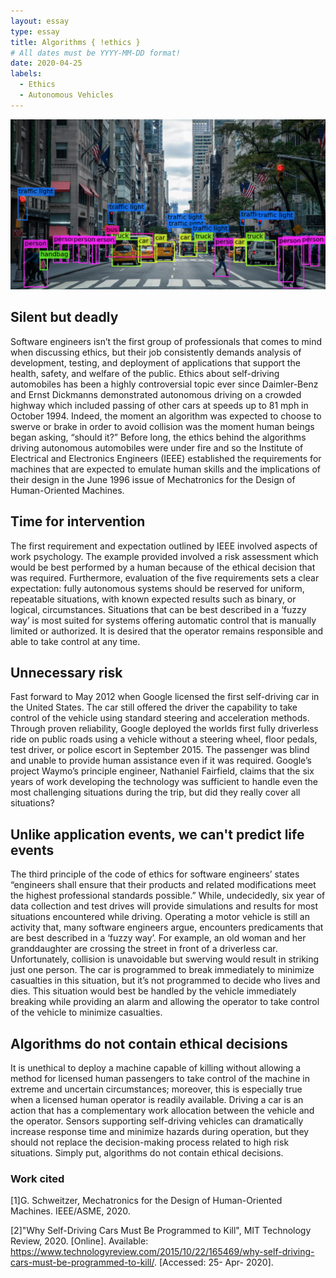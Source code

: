 ```yaml
---
layout: essay
type: essay
title: Algorithms { !ethics }
# All dates must be YYYY-MM-DD format!
date: 2020-04-25
labels:
  - Ethics
  - Autonomous Vehicles
---
```


<img class="ui large centered image" src="../images/computer-vision.png">

## Silent but deadly

Software engineers isn’t the first group of professionals that comes to mind when discussing ethics, but their job consistently demands analysis of development, testing, and deployment of applications that support the health, safety, and welfare of the public. Ethics about self-driving automobiles has been a highly controversial topic ever since Daimler-Benz and Ernst Dickmanns demonstrated autonomous driving on a crowded highway which included passing of other cars at speeds up to 81 mph in October 1994.  Indeed, the moment an algorithm was expected to choose to swerve or brake in order to avoid collision was the moment human beings began asking, “should it?”  Before long, the ethics behind the algorithms driving autonomous automobiles were under fire and so the Institute of Electrical and Electronics Engineers (IEEE) established the requirements for machines that are expected to emulate human skills and the implications of their design in the June 1996 issue of Mechatronics for the Design of Human-Oriented Machines.

## Time for intervention

The first requirement and expectation outlined by IEEE involved aspects of work psychology.  The example provided involved a risk assessment which would be best performed by a human because of the ethical decision that was required.  Furthermore, evaluation of the five requirements sets a clear expectation: fully autonomous systems should be reserved for uniform, repeatable situations, with known expected results such as binary, or logical, circumstances.  Situations that can be best described in a ‘fuzzy way’ is most suited for systems offering automatic control that is manually limited or authorized.  It is desired that the operator remains responsible and able to take control at any time.

## Unnecessary risk

Fast forward to May 2012 when Google licensed the first self-driving car in the United States.  The car still offered the driver the capability to take control of the vehicle using standard steering and acceleration methods.  Through proven reliability, Google deployed the worlds first fully driverless ride on public roads using a vehicle without a steering wheel, floor pedals, test driver, or police escort in September 2015.  The passenger was blind and unable to provide human assistance even if it was required.  Google’s project Waymo’s principle engineer, Nathaniel Fairfield, claims that the six years of work developing the technology was sufficient to handle even the most challenging situations during the trip, but did they really cover all situations?

## Unlike application events, we can't predict life events

The third principle of the code of ethics for software engineers’ states “engineers shall ensure that their products and related modifications meet the highest professional standards possible.”  While, undecidedly, six year of data collection and test drives will provide simulations and results for most situations encountered while driving.  Operating a motor vehicle is still an activity that, many software engineers argue, encounters predicaments that are best described in a ‘fuzzy way’.  For example, an old woman and her granddaughter are crossing the street in front of a driverless car.  Unfortunately, collision is unavoidable but swerving would result in striking just one person.  The car is programmed to break immediately to minimize casualties in this situation, but it’s not programmed to decide who lives and dies.  This situation would best be handled by the vehicle immediately breaking while providing an alarm and allowing the operator to take control of the vehicle to minimize casualties.

## Algorithms do not contain ethical decisions

It is unethical to deploy a machine capable of killing without allowing a method for licensed human passengers to take control of the machine in extreme and uncertain circumstances; moreover, this is especially true when a licensed human operator is readily available.  Driving a car is an action that has a complementary work allocation between the vehicle and the operator.   Sensors supporting self-driving vehicles can dramatically increase response time and minimize hazards during operation, but they should not replace the decision-making process related to high risk situations.  Simply put, algorithms do not contain ethical decisions.

### Work cited
[1]G. Schweitzer, Mechatronics for the Design of Human-Oriented Machines. IEEE/ASME, 2020.

[2]"Why Self-Driving Cars Must Be Programmed to Kill", MIT Technology Review, 2020. [Online]. Available: https://www.technologyreview.com/2015/10/22/165469/why-self-driving-cars-must-be-programmed-to-kill/. [Accessed: 25- Apr- 2020].